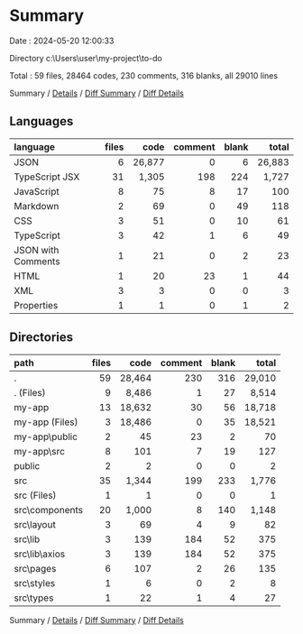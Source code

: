 # Summary

Date : 2024-05-20 12:00:33

Directory c:\\Users\\user\\my-project\\to-do

Total : 59 files,  28464 codes, 230 comments, 316 blanks, all 29010 lines

Summary / [Details](details.md) / [Diff Summary](diff.md) / [Diff Details](diff-details.md)

## Languages
| language | files | code | comment | blank | total |
| :--- | ---: | ---: | ---: | ---: | ---: |
| JSON | 6 | 26,877 | 0 | 6 | 26,883 |
| TypeScript JSX | 31 | 1,305 | 198 | 224 | 1,727 |
| JavaScript | 8 | 75 | 8 | 17 | 100 |
| Markdown | 2 | 69 | 0 | 49 | 118 |
| CSS | 3 | 51 | 0 | 10 | 61 |
| TypeScript | 3 | 42 | 1 | 6 | 49 |
| JSON with Comments | 1 | 21 | 0 | 2 | 23 |
| HTML | 1 | 20 | 23 | 1 | 44 |
| XML | 3 | 3 | 0 | 0 | 3 |
| Properties | 1 | 1 | 0 | 1 | 2 |

## Directories
| path | files | code | comment | blank | total |
| :--- | ---: | ---: | ---: | ---: | ---: |
| . | 59 | 28,464 | 230 | 316 | 29,010 |
| . (Files) | 9 | 8,486 | 1 | 27 | 8,514 |
| my-app | 13 | 18,632 | 30 | 56 | 18,718 |
| my-app (Files) | 3 | 18,486 | 0 | 35 | 18,521 |
| my-app\\public | 2 | 45 | 23 | 2 | 70 |
| my-app\\src | 8 | 101 | 7 | 19 | 127 |
| public | 2 | 2 | 0 | 0 | 2 |
| src | 35 | 1,344 | 199 | 233 | 1,776 |
| src (Files) | 1 | 1 | 0 | 0 | 1 |
| src\\components | 20 | 1,000 | 8 | 140 | 1,148 |
| src\\layout | 3 | 69 | 4 | 9 | 82 |
| src\\lib | 3 | 139 | 184 | 52 | 375 |
| src\\lib\\axios | 3 | 139 | 184 | 52 | 375 |
| src\\pages | 6 | 107 | 2 | 26 | 135 |
| src\\styles | 1 | 6 | 0 | 2 | 8 |
| src\\types | 1 | 22 | 1 | 4 | 27 |

Summary / [Details](details.md) / [Diff Summary](diff.md) / [Diff Details](diff-details.md)